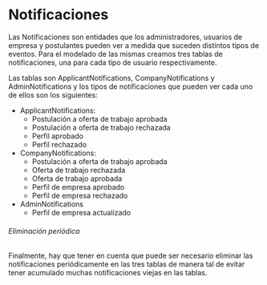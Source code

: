 # Notificaciones

Las Notificaciones son entidades que los administradores, usuarios de empresa y 
postulantes pueden ver a medida que suceden distintos tipos de eventos. 
Para el modelado de las mismas creamos tres tablas de notificaciones, 
una para cada tipo de usuario respectivamente. 

Las tablas son ApplicantNotifications, CompanyNotifications y AdminNotifications y 
los tipos de notificaciones que pueden ver cada uno de ellos son los siguientes:

* ApplicantNotifications:
    * Postulación a oferta de trabajo aprobada
    * Postulación a oferta de trabajo rechazada
    * Perfil aprobado
    * Perfil rechazado
* CompanyNotifications:
    * Postulación a oferta de trabajo aprobada
    * Oferta de trabajo rechazada
    * Oferta de trabajo aprobada
    * Perfil de empresa aprobado
    * Perfil de empresa rechazado
* AdminNotifications
    * Perfil de empresa actualizado
    
###### Eliminación periódica

Finalmente, hay que tener en cuenta que puede ser necesario eliminar las 
notificaciones periódicamente en las tres tablas de manera tal de evitar 
tener acumulado muchas notificaciones viejas en las tablas.
